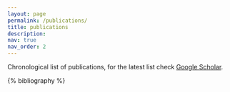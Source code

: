 ```yaml
---
layout: page
permalink: /publications/
title: publications
description: 
nav: true
nav_order: 2
---
```


Chronological list of publications, for the latest list check [Google Scholar](https://scholar.google.com/citations?user=pFZ1H1YAAAAJ&sortby=pubdate).

<!-- _pages/publications.md -->
<div class="publications">

{% bibliography %}

</div>
